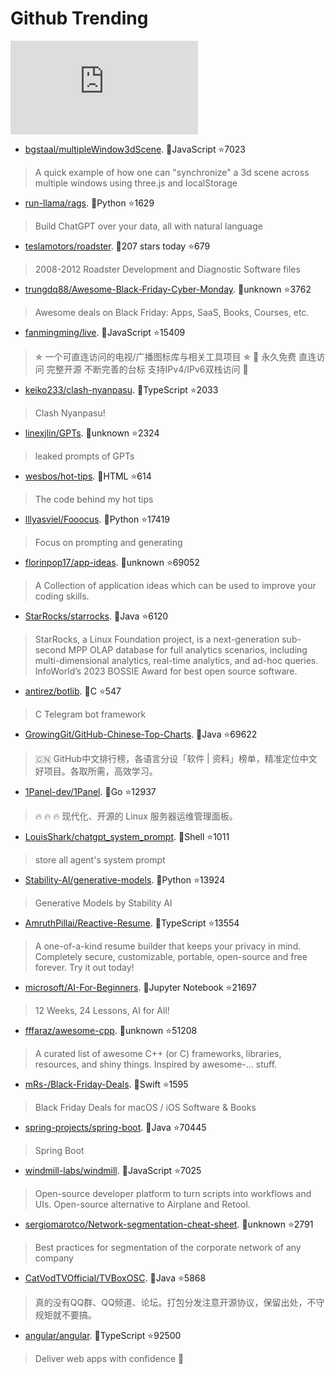 # Github Trending 
 ![daily-bing](https://api.isoyu.com/bing_images.php) 
 - [bgstaal/multipleWindow3dScene](https://github.com/bgstaal/multipleWindow3dScene). 💪JavaScript ⭐7023 
 > A quick example of how one can "synchronize" a 3d scene across multiple windows using three.js and localStorage 
 - [run-llama/rags](https://github.com/run-llama/rags). 💪Python ⭐1629 
 > Build ChatGPT over your data, all with natural language 
 - [teslamotors/roadster](https://github.com/teslamotors/roadster). 💪207 stars today ⭐679 
 > 2008-2012 Roadster Development and Diagnostic Software files 
 - [trungdq88/Awesome-Black-Friday-Cyber-Monday](https://github.com/trungdq88/Awesome-Black-Friday-Cyber-Monday). 💪unknown ⭐3762 
 > Awesome deals on Black Friday: Apps, SaaS, Books, Courses, etc. 
 - [fanmingming/live](https://github.com/fanmingming/live). 💪JavaScript ⭐15409 
 > ✯ 一个可直连访问的电视/广播图标库与相关工具项目 ✯ 🔕 永久免费 直连访问 完整开源 不断完善的台标 支持IPv4/IPv6双栈访问 🔕 
 - [keiko233/clash-nyanpasu](https://github.com/keiko233/clash-nyanpasu). 💪TypeScript ⭐2033 
 > Clash Nyanpasu! 
 - [linexjlin/GPTs](https://github.com/linexjlin/GPTs). 💪unknown ⭐2324 
 > leaked prompts of GPTs 
 - [wesbos/hot-tips](https://github.com/wesbos/hot-tips). 💪HTML ⭐614 
 > The code behind my hot tips 
 - [lllyasviel/Fooocus](https://github.com/lllyasviel/Fooocus). 💪Python ⭐17419 
 > Focus on prompting and generating 
 - [florinpop17/app-ideas](https://github.com/florinpop17/app-ideas). 💪unknown ⭐69052 
 > A Collection of application ideas which can be used to improve your coding skills. 
 - [StarRocks/starrocks](https://github.com/StarRocks/starrocks). 💪Java ⭐6120 
 > StarRocks, a Linux Foundation project, is a next-generation sub-second MPP OLAP database for full analytics scenarios, including multi-dimensional analytics, real-time analytics, and ad-hoc queries. InfoWorld’s 2023 BOSSIE Award for best open source software. 
 - [antirez/botlib](https://github.com/antirez/botlib). 💪C ⭐547 
 > C Telegram bot framework 
 - [GrowingGit/GitHub-Chinese-Top-Charts](https://github.com/GrowingGit/GitHub-Chinese-Top-Charts). 💪Java ⭐69622 
 > 🇨🇳 GitHub中文排行榜，各语言分设「软件 | 资料」榜单，精准定位中文好项目。各取所需，高效学习。 
 - [1Panel-dev/1Panel](https://github.com/1Panel-dev/1Panel). 💪Go ⭐12937 
 > 🔥 🔥 🔥 现代化、开源的 Linux 服务器运维管理面板。 
 - [LouisShark/chatgpt_system_prompt](https://github.com/LouisShark/chatgpt_system_prompt). 💪Shell ⭐1011 
 > store all agent's system prompt 
 - [Stability-AI/generative-models](https://github.com/Stability-AI/generative-models). 💪Python ⭐13924 
 > Generative Models by Stability AI 
 - [AmruthPillai/Reactive-Resume](https://github.com/AmruthPillai/Reactive-Resume). 💪TypeScript ⭐13554 
 > A one-of-a-kind resume builder that keeps your privacy in mind. Completely secure, customizable, portable, open-source and free forever. Try it out today! 
 - [microsoft/AI-For-Beginners](https://github.com/microsoft/AI-For-Beginners). 💪Jupyter Notebook ⭐21697 
 > 12 Weeks, 24 Lessons, AI for All! 
 - [fffaraz/awesome-cpp](https://github.com/fffaraz/awesome-cpp). 💪unknown ⭐51208 
 > A curated list of awesome C++ (or C) frameworks, libraries, resources, and shiny things. Inspired by awesome-... stuff. 
 - [mRs-/Black-Friday-Deals](https://github.com/mRs-/Black-Friday-Deals). 💪Swift ⭐1595 
 > Black Friday Deals for macOS / iOS Software & Books 
 - [spring-projects/spring-boot](https://github.com/spring-projects/spring-boot). 💪Java ⭐70445 
 > Spring Boot 
 - [windmill-labs/windmill](https://github.com/windmill-labs/windmill). 💪JavaScript ⭐7025 
 > Open-source developer platform to turn scripts into workflows and UIs. Open-source alternative to Airplane and Retool. 
 - [sergiomarotco/Network-segmentation-cheat-sheet](https://github.com/sergiomarotco/Network-segmentation-cheat-sheet). 💪unknown ⭐2791 
 > Best practices for segmentation of the corporate network of any company 
 - [CatVodTVOfficial/TVBoxOSC](https://github.com/CatVodTVOfficial/TVBoxOSC). 💪Java ⭐5868 
 > 真的没有QQ群、QQ频道、论坛。打包分发注意开源协议，保留出处，不守规矩就不要搞。 
 - [angular/angular](https://github.com/angular/angular). 💪TypeScript ⭐92500 
 > Deliver web apps with confidence 🚀 
 
